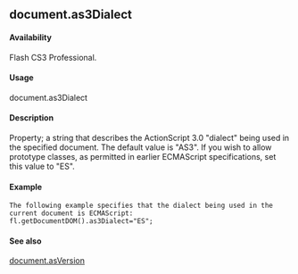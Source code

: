 ## document.as3Dialect

#### Availability

Flash CS3 Professional.

#### Usage

document.as3Dialect

#### Description

Property; a string that describes the ActionScript 3.0 "dialect" being used in the specified document. The default value is "AS3". If you wish to allow prototype classes, as permitted in earlier ECMAScript specifications, set this value to "ES".

#### Example

```
The following example specifies that the dialect being used in the current document is ECMAScript:
fl.getDocumentDOM().as3Dialect="ES";

```
#### See also

[document.asVersion](#_bookmark140)
